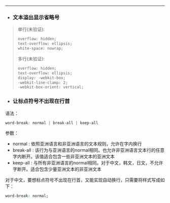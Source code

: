 ---
* ### 文本溢出显示省略号

> 单行(未验证):
> ```css
> overflow: hidden;
> text-overflow: ellipsis;
> white-space: nowrap;
> ```
> 多行(未验证):
> ```css
> overflow: hidden;
> text-overflow: ellipsis;
> display: -webkit-box;
> -webkit-line-clamp: 2;
> -webkit-box-orient: vertical;
>```

* ### 让标点符号不出现在行首

语法：
``` css
word-break: normal | break-all | keep-all
```

参数：
* normal : 依照亚洲语言和非亚洲语言的文本规则，允许在字内换行
* break-all : 该行为与亚洲语言的normal相同。也允许非亚洲语言文本行的任意字内断开。该值适合包含一些非亚洲文本的亚洲文本
* keep-all : 与所有非亚洲语言的normal相同。对于中文，韩文，日文，不允许字断开。适合包含少量亚洲文本的非亚洲文本

对于中文，要想标点符号不出现在行首，又能实现自动换行，只需要将样式写成如下：
``` css
word-break: normal;
```
